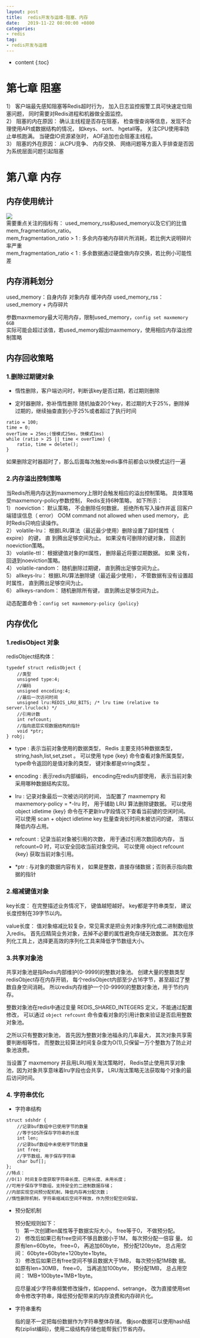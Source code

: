 ```yaml
---
layout: post
title:  redis开发与运维-阻塞、内存
date:   2019-11-22 08:00:00 +0800
categories: 
- redis 
tag:
- redis开发与运维
---
```


* content
{:toc}

# 第七章 阻塞

1） 客户端最先感知阻塞等Redis超时行为， 加入日志监控报警工具可快速定位阻塞问题， 同时需要对Redis进程和机器做全面监控。   
2） 阻塞的内在原因： 确认主线程是否存在阻塞， 检查慢查询等信息，发现不合理使用API或数据结构的情况， 如keys、 sort、 hgetall等。 关注CPU使用率防止单核跑满。 当硬盘IO资源紧张时， AOF追加也会阻塞主线程。   
3） 阻塞的外在原因： 从CPU竞争、 内存交换、 网络问题等方面入手排查是否因为系统层面问题引起阻塞   

# 第八章 内存

## 内存使用统计
![](/styles/images/other/redis/redis18.png)    
需要重点关注的指标有： used_memory_rss和used_memory以及它们的比值mem_fragmentation_ratio。   
mem_fragmentation_ratio > 1 : 多余内存被内存碎片所消耗，若比例大说明碎片率严重   
mem_fragmentation_ratio < 1 : 多余数据通过硬盘做内存交换，若比例小可能性差   

## 内存消耗划分

used_memory：自身内存 对象内存 缓冲内存
used_memory_rss：used_memory + 内存碎片

参数maxmemory最大可用内存，限制used_memory，`config set maxmemory 6GB`   
实际可能会超过该值，若used_memory超出maxmemory，使用相应内存溢出控制策略


## 内存回收策略

### 1.删除过期键对象
* 惰性删除，客户端访问时，判断该key是否过期，若过期则删除

* 定时器删除，弥补惰性删除
随机抽查20个key，若过期的大于25%，删除掉过期的，继续抽查直到小于25%或者超过了执行时间
```
ratio = 100;
time = 0;
overTime = 25ms;(慢模式25ms，快模式1ms)
while (ratio > 25 || time < overTime) {
    ratio, time = delete();
}
```
如果删除定时器超时了，那么后面每次触发redis事件前都会以快模式运行一遍

### 2.内存溢出控制策略

当Redis所用内存达到maxmemory上限时会触发相应的溢出控制策略。
具体策略受maxmemory-policy参数控制， Redis支持6种策略， 如下所示：   
1） noeviction： 默认策略， 不会删除任何数据， 拒绝所有写入操作并返
回客户端错误信息（ error） OOM command not allowed when used memory， 此
时Redis只响应读操作。   
2） volatile-lru： 根据LRU算法（最近最少使用）删除设置了超时属性（ expire） 的键， 直
到腾出足够空间为止。 如果没有可删除的键对象， 回退到noeviction策略。      
3） volatile-ttl： 根据键值对象的ttl属性， 删除最近将要过期数据。 如果
没有， 回退到noeviction策略。   
4） volatile-random： 随机删除过期键， 直到腾出足够空间为止。   
5） allkeys-lru： 根据LRU算法删除键（最近最少使用）， 不管数据有没有设置超时属性，
直到腾出足够空间为止。   
6） allkeys-random： 随机删除所有键， 直到腾出足够空间为止。   

动态配置命令：`config set maxmemory-policy {policy}`

## 内存优化

### 1.redisObject 对象
redisObject结构体：
```
typedef struct redisObject {
    //类型
    unsigned type:4;
    //编码
    unsigned encoding:4;
    //最后一次访问时间
    unsigned lru:REDIS_LRU_BITS; /* lru time (relative to server.lruclock) */
    //引用计数
    int refcount;
    //指向底层实现数据结构的指针
    void *ptr;
} robj;
```

* type : 表示当前对象使用的数据类型， Redis 主要支持5种数据类型， string,hash,list,set,zset 。 可以使用 type {key} 命令查看对象所属类型， type命令返回的是值对象的类型， 键对象都是string类型 。

* encoding : 表示redis内部编码， encoding在redis内部使用， 表示当前对象采用哪种数据结构实现。

* lru : 记录对象最后一次被访问的时间， 当配置了 maxmempry 和 maxmemory-policy = *-lru 时， 用于辅助 LRU 算法删除键数据。 可以使用 object idletime {key} 命令在不更新lru字段情况下查看当前键的空闲时间。 可以使用 scan + object idletime key 批量查询长时间未被访问的键， 清理以降低内存占用。

* refcount : 记录当前对象被引用的次数， 用于通过引用次数回收内存， 当refcount=0 时，可以安全回收当前对象空间。 可以使用 object refcount {key} 获取当前对象引用。

* *ptr : 与对象的数据内容有关， 如果是整数，直接存储数据；否则表示指向数据的指针

### 2.缩减键值对象

key长度： 在完整描述业务情况下， 键值越短越好。 key都是字符串类型， 建议长度控制在39字节以内。

value长度： 值对象缩减比较复杂，常见需求是把业务对象序列化成二进制数组放入redis。 首先应精简业务对象，去掉不必要的属性避免存储无效数据。 其次在序列化工具上，选择更高效的序列化工具来降低字节数组大小。

### 3.共享对象池

共享对象池是指Redis内部维护[0-9999]的整数对象池。 创建大量的整数类型redisObject存在内存开销， 每个redisObject内部至少占16字节，甚至超过了整数自身空间消耗。 所以redis内存维护一个[0-9999]的整数对象池，用于节约内存。

整数对象池在redis中通过变量 REDIS_SHARED_INTEGERS 定义，不能通过配置修改， 可以通过 `object refcount` 命令查看对象的引用计数来验证是否启用整数对象池。

之所以只有整数对象池， 首先因为整数对象池福永的几率最大， 其次对象共享需要判断相等性， 而整数比较算法时间复杂度为O(1),只保留一万个整数为了防止对象池浪费。

当设置了 maxmemory 并且用LRU相关淘汰策略时， Redis禁止使用共享对象池，因为对象共享意味着lru字段也会共享， LRU淘汰策略无法获取每个对象的最后访问时间。

### 4. 字符串优化
* 字符串结构
```
struct sdshdr {
    //记录buf数组中已使用字节的数量
    //等于SDS所保存字符串的长度
    int len;  
    //记录buf数组中未使用字节的数量
    int free;
    //字节数组，用于保存字符串
    char buf[];
};
//特点：
//O(1) 时间复杂度获取字符串长度、已用长度、未用长度；
//可用于保存字节数组，支持安全的二进制数据存储；
//内部实现空间预分配机制，降低内存再分配次数；
//惰性删除机制，字符串缩减后空间不释放，作为预分配空间保留。
```
* 预分配机制

    预分配规则如下：   
    1） 第一次创建len属性等于数据实际大小， free等于0， 不做预分配。   
    2） 修改后如果已有free空间不够且数据小于1M， 每次预分配一倍容
    量。 如原有len=60byte， free=0， 再追加60byte， 预分配120byte， 总占用空
    间： 60byte+60byte+120byte+1byte。   
    3） 修改后如果已有free空间不够且数据大于1MB， 每次预分配1MB数
    据。 如原有len=30MB， free=0， 当再追加100byte， 预分配1MB， 总占用空
    间： 1MB+100byte+1MB+1byte。   

    应尽量减少字符串频繁修改操作，如append、setrange， 改为直接使用set命令修改字符串，降低预分配带来的内存浪费和内存碎片化。

* 字符串重构

    指的是不一定把每份数据作为字符串整体存储， 像json数据可以使用hash结构(ziplist编码)，使用二级结构存储也能帮我们节省内存。



